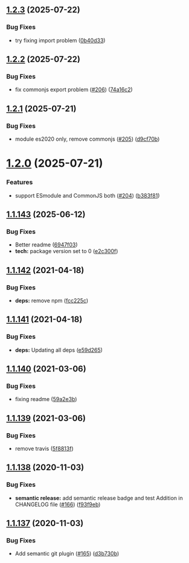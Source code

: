## [1.2.3](https://github.com/ayonious/nested-rules-engine/compare/v1.2.2...v1.2.3) (2025-07-22)


### Bug Fixes

* try fixing import problem ([0b40d33](https://github.com/ayonious/nested-rules-engine/commit/0b40d33c876f26a1994f624a3158a061ad300ca5))

## [1.2.2](https://github.com/ayonious/nested-rules-engine/compare/v1.2.1...v1.2.2) (2025-07-22)


### Bug Fixes

* fix commonjs export problem ([#206](https://github.com/ayonious/nested-rules-engine/issues/206)) ([74a16c2](https://github.com/ayonious/nested-rules-engine/commit/74a16c27c257ca12bcf10fef859a5dac2739cf14))

## [1.2.1](https://github.com/ayonious/nested-rules-engine/compare/v1.2.0...v1.2.1) (2025-07-21)


### Bug Fixes

* module es2020 only, remove commonjs ([#205](https://github.com/ayonious/nested-rules-engine/issues/205)) ([d9cf70b](https://github.com/ayonious/nested-rules-engine/commit/d9cf70bfc786dd1cbf55698ffe2ac9d9c7c79f1f))

# [1.2.0](https://github.com/ayonious/nested-rules-engine/compare/v1.1.143...v1.2.0) (2025-07-21)


### Features

* support ESmodule and CommonJS both ([#204](https://github.com/ayonious/nested-rules-engine/issues/204)) ([b383f81](https://github.com/ayonious/nested-rules-engine/commit/b383f81ec05592f28f33eb9dc8dd3dc75095798c))

## [1.1.143](https://github.com/ayonious/nested-rules-engine/compare/v1.1.142...v1.1.143) (2025-06-12)


### Bug Fixes

* Better readme ([6947f03](https://github.com/ayonious/nested-rules-engine/commit/6947f0348afd8aa8c584e9c810af4ede3806be80))
* **tech:** package version set to 0 ([e2c300f](https://github.com/ayonious/nested-rules-engine/commit/e2c300f3d83d093f74da1c031f789baedb4146a4))

## [1.1.142](https://github.com/ayonious/nested-rules-engine/compare/v1.1.141...v1.1.142) (2021-04-18)


### Bug Fixes

* **deps:** remove npm ([fcc225c](https://github.com/ayonious/nested-rules-engine/commit/fcc225c284310a1ebafb22cea93be76aa6157469))

## [1.1.141](https://github.com/ayonious/nested-rules-engine/compare/v1.1.140...v1.1.141) (2021-04-18)


### Bug Fixes

* **deps:** Updating all deps ([e59d265](https://github.com/ayonious/nested-rules-engine/commit/e59d26566c5329ff331aee3aeabe115f13d3ca7f))

## [1.1.140](https://github.com/ayonious/nested-rules-engine/compare/v1.1.139...v1.1.140) (2021-03-06)


### Bug Fixes

* fixing readme ([59a2e3b](https://github.com/ayonious/nested-rules-engine/commit/59a2e3bd972730bec881fb3d2c447388ba7ab532))

## [1.1.139](https://github.com/ayonious/nested-rules-engine/compare/v1.1.138...v1.1.139) (2021-03-06)


### Bug Fixes

* remove travis ([5f8813f](https://github.com/ayonious/nested-rules-engine/commit/5f8813ff41c5e4d2e00d26e340fe98546020e6b3))

## [1.1.138](https://github.com/ayonious/nested-rules-engine/compare/v1.1.137...v1.1.138) (2020-11-03)


### Bug Fixes

* **semantic release:** add semantic release badge and test Addition in CHANGELOG file ([#166](https://github.com/ayonious/nested-rules-engine/issues/166)) ([f93f9eb](https://github.com/ayonious/nested-rules-engine/commit/f93f9eb7156e8135808e1078ae84ef13cf5c90e6))

## [1.1.137](https://github.com/ayonious/nested-rules-engine/compare/v1.1.136...v1.1.137) (2020-11-03)


### Bug Fixes

* Add semantic git plugin ([#165](https://github.com/ayonious/nested-rules-engine/issues/165)) ([d3b730b](https://github.com/ayonious/nested-rules-engine/commit/d3b730bcc06bf882d10fbf210c721dbcac787be5))

